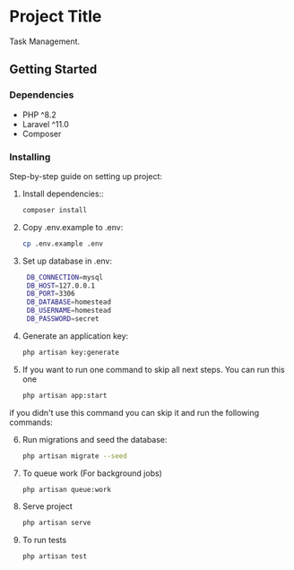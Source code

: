 # Project Title

Task Management.

## Getting Started

### Dependencies

- PHP  ^8.2
- Laravel ^11.0
- Composer

### Installing

Step-by-step guide on setting up project:

1. Install dependencies::
   ```bash
   composer install

2. Copy .env.example to .env:
   ```bash
   cp .env.example .env


3. Set up  database in .env:
   ```bash
    DB_CONNECTION=mysql
    DB_HOST=127.0.0.1
    DB_PORT=3306
    DB_DATABASE=homestead
    DB_USERNAME=homestead
    DB_PASSWORD=secret
   
4. Generate an application key:
   ```bash
   php artisan key:generate

5. If you want to run one command to skip all next steps. You can run this one 
   ```bash
   php artisan app:start


if you didn't use this command you can skip it and run the following commands:


6. Run migrations and seed the database:
   ```bash
   php artisan migrate --seed

7. To queue work (For background jobs)
   ```bash
   php artisan queue:work 

8. Serve project 
   ```bash
   php artisan serve

9. To run tests
   ```bash
   php artisan test




